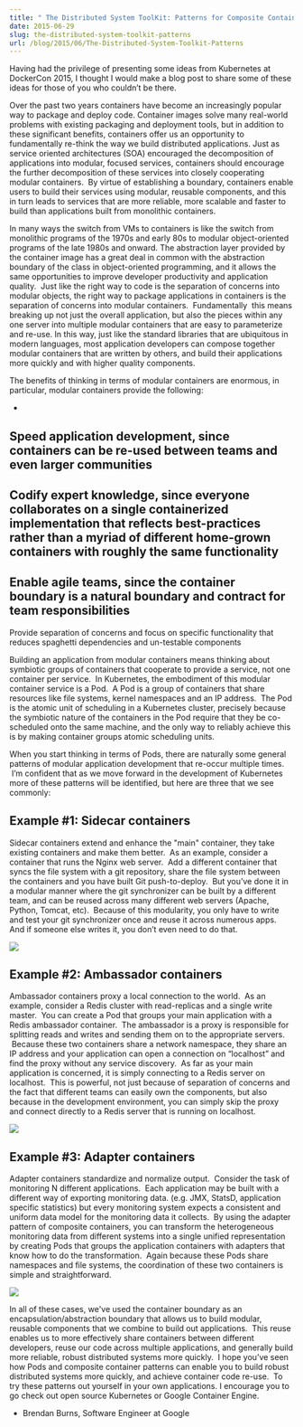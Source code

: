 ```yaml
---
title: " The Distributed System ToolKit: Patterns for Composite Containers "
date: 2015-06-29
slug: the-distributed-system-toolkit-patterns
url: /blog/2015/06/The-Distributed-System-Toolkit-Patterns
---
```

Having had the privilege of presenting some ideas from Kubernetes at DockerCon 2015, I thought I would make a blog post to share some of these ideas for those of you who couldn’t be there.

Over the past two years containers have become an increasingly popular way to package and deploy code. Container images solve many real-world problems with existing packaging and deployment tools, but in addition to these significant benefits, containers offer us an opportunity to fundamentally re-think the way we build distributed applications. Just as service oriented architectures (SOA) encouraged the decomposition of applications into modular, focused services, containers should encourage the further decomposition of these services into closely cooperating modular containers. &nbsp;By virtue of establishing a boundary, containers enable users to build their services using modular, reusable components, and this in turn leads to services that are more reliable, more scalable and faster to build than applications built from monolithic containers.

In many ways the switch from VMs to containers is like the switch from monolithic programs of the 1970s and early 80s to modular object-oriented programs of the late 1980s and onward. The abstraction layer provided by the container image has a great deal in common with the abstraction boundary of the class in object-oriented programming, and it allows the same opportunities to improve developer productivity and application quality. &nbsp;Just like the right way to code is the separation of concerns into modular objects, the right way to package applications in containers is the separation of concerns into modular containers. &nbsp;Fundamentally &nbsp;this means breaking up not just the overall application, but also the pieces within any one server into multiple modular containers that are easy to parameterize and re-use. In this way, just like the standard libraries that are ubiquitous in modern languages, most application developers can compose together modular containers that are written by others, and build their applications more quickly and with higher quality components.

The benefits of thinking in terms of modular containers are enormous, in particular, modular containers provide the following:

-
Speed application development, since containers can be re-used between teams and even larger communities
-
Codify expert knowledge, since everyone collaborates on a single containerized implementation that reflects best-practices rather than a myriad of different home-grown containers with roughly the same functionality
-
Enable agile teams, since the container boundary is a natural boundary and contract for team responsibilities
-
Provide separation of concerns and focus on specific functionality that reduces spaghetti dependencies and un-testable components

Building an application from modular containers means thinking about symbiotic groups of containers that cooperate to provide a service, not one container per service. &nbsp;In Kubernetes, the embodiment of this modular container service is a Pod. &nbsp;A Pod is a group of containers that share resources like file systems, kernel namespaces and an IP address. &nbsp;The Pod is the atomic unit of scheduling in a Kubernetes cluster, precisely because the symbiotic nature of the containers in the Pod require that they be co-scheduled onto the same machine, and the only way to reliably achieve this is by making container groups atomic scheduling units.


When you start thinking in terms of Pods, there are naturally some general patterns of modular application development that re-occur multiple times. &nbsp;I’m confident that as we move forward in the development of Kubernetes more of these patterns will be identified, but here are three that we see commonly:

## Example #1: Sidecar containers

Sidecar containers extend and enhance the "main" container, they take existing containers and make them better. &nbsp;As an example, consider a container that runs the Nginx web server. &nbsp;Add a different container that syncs the file system with a git repository, share the file system between the containers and you have built Git push-to-deploy. &nbsp;But you’ve done it in a modular manner where the git synchronizer can be built by a different team, and can be reused across many different web servers (Apache, Python, Tomcat, etc). &nbsp;Because of this modularity, you only have to write and test your git synchronizer once and reuse it across numerous apps. And if someone else writes it, you don’t even need to do that.

[![](https://3.bp.blogspot.com/-IVsNKDqS0jE/WRnPX21pxEI/AAAAAAAABJg/lAj3NIFwhPwvJYrmCdVbq1bqNq3E4AkhwCLcB/s400/Example%2B%25231-%2BSidecar%2Bcontainers%2B.png)](https://3.bp.blogspot.com/-IVsNKDqS0jE/WRnPX21pxEI/AAAAAAAABJg/lAj3NIFwhPwvJYrmCdVbq1bqNq3E4AkhwCLcB/s1600/Example%2B%25231-%2BSidecar%2Bcontainers%2B.png)

## Example #2: Ambassador containers

Ambassador containers proxy a local connection to the world. &nbsp;As an example, consider a Redis cluster with read-replicas and a single write master. &nbsp;You can create a Pod that groups your main application with a Redis ambassador container. &nbsp;The ambassador is a proxy is responsible for splitting reads and writes and sending them on to the appropriate servers. &nbsp;Because these two containers share a network namespace, they share an IP address and your application can open a connection on “localhost” and find the proxy without any service discovery. &nbsp;As far as your main application is concerned, it is simply connecting to a Redis server on localhost. &nbsp;This is powerful, not just because of separation of concerns and the fact that different teams can easily own the components, but also because in the development environment, you can simply skip the proxy and connect directly to a Redis server that is running on localhost.

[![](https://4.bp.blogspot.com/-yEmqGZ86mNQ/WRnPYG1m3jI/AAAAAAAABJo/94DlN54LA-oTsORjEBHfHS_UQTIbNPvcgCEw/s400/Example%2B%25232-%2BAmbassador%2Bcontainers.png)](https://4.bp.blogspot.com/-yEmqGZ86mNQ/WRnPYG1m3jI/AAAAAAAABJo/94DlN54LA-oTsORjEBHfHS_UQTIbNPvcgCEw/s1600/Example%2B%25232-%2BAmbassador%2Bcontainers.png)

## Example #3: Adapter containers

Adapter containers standardize and normalize output. &nbsp;Consider the task of monitoring N different applications. &nbsp;Each application may be built with a different way of exporting monitoring data. (e.g. JMX, StatsD, application specific statistics) but every monitoring system expects a consistent and uniform data model for the monitoring data it collects. &nbsp;By using the adapter pattern of composite containers, you can transform the heterogeneous monitoring data from different systems into a single unified representation by creating Pods that groups the application containers with adapters that know how to do the transformation. &nbsp;Again because these Pods share namespaces and file systems, the coordination of these two containers is simple and straightforward.

[![](https://4.bp.blogspot.com/-4rfSCMwvSwo/WRnPYLLQZqI/AAAAAAAABJk/c29uQgM2lSMHaUL013scJo_z4O8w38mJgCEw/s400/Example%2B%25233-%2BAdapter%2Bcontainers%2B.png)](https://4.bp.blogspot.com/-4rfSCMwvSwo/WRnPYLLQZqI/AAAAAAAABJk/c29uQgM2lSMHaUL013scJo_z4O8w38mJgCEw/s1600/Example%2B%25233-%2BAdapter%2Bcontainers%2B.png)


In all of these cases, we've used the container boundary as an encapsulation/abstraction boundary that allows us to build modular, reusable components that we combine to build out applications. &nbsp;This reuse enables us to more effectively share containers between different developers, reuse our code across multiple applications, and generally build more reliable, robust distributed systems more quickly. &nbsp;I hope you’ve seen how Pods and composite container patterns can enable you to build robust distributed systems more quickly, and achieve container code re-use. &nbsp;To try these patterns out yourself in your own applications. I encourage you to go check out open source Kubernetes or Google Container Engine.

 - Brendan Burns, Software Engineer at Google

